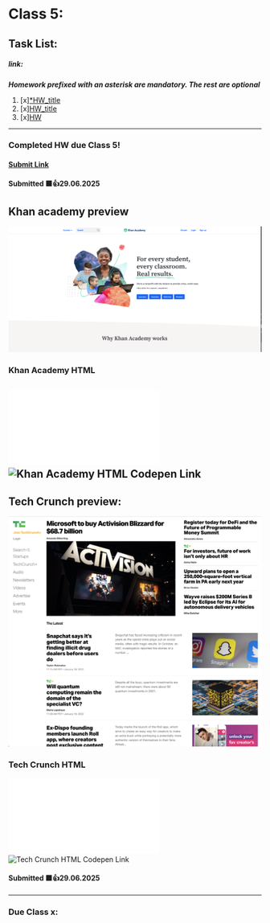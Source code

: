 # Class 5: 
## Task List:
##### link: 
***Homework prefixed with an asterisk are mandatory. The rest are optional***
1. [x][*HW_title](url)
2. [x][HW_title](url)    
3. [x][HW](url)

--- 

### Completed HW due Class 5!
#### [Submit Link](https://docs.google.com/forms/d/e/1FAIpQLSfs1bTCIfcJymT4OQ-KwduSjoSKytyjRb7OHXLMXlpgnAf3yg/viewform)
#### Submitted 🟩👍29.06.2025

## Khan academy preview
![Khan academy preview](/class_3/khan-academy.png)

### Khan Academy HTML

![Khan academy HTML](/class_3/khan_academy.html)
![Khan Academy HTML Codepen Link](https://codepen.io/IROMEO/pen/emNXbLg?editors=1000)
---

## Tech Crunch preview:
![Tech Crunch preview](/class_3/techcrunch.png)

### Tech Crunch HTML
![Tech Crunch HTML](/class_3/tech_crunch.html)
![Tech Crunch HTML Codepen Link](https://codepen.io/IROMEO/pen/LEVaMBd?editors=1000)

#### Submitted 🟩👍29.06.2025

---
### Due Class x:
